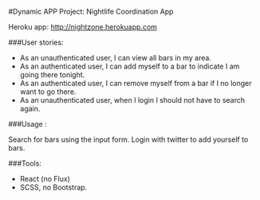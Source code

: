#Dynamic APP Project: Nightlife Coordination App

Heroku app: http://nightzone.herokuapp.com

###User stories:

* As an unauthenticated user, I can view all bars in my area.
* As an authenticated user, I can add myself to a bar to indicate I am going there tonight.
* As an authenticated user, I can remove myself from a bar if I no longer want to go there.
* As an unauthenticated user, when I login I should not have to search again.

###Usage :

Search for bars using the input form. Login with twitter to add yourself to bars.

###Tools:
* React (no Flux)
* SCSS, no Bootstrap.
